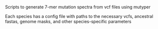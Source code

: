 Scripts to generate 7-mer mutation spectra from vcf files using mutyper

Each species has a config file with paths to the necessary vcfs, ancestral fastas, genome masks, and other species-specific parameters

